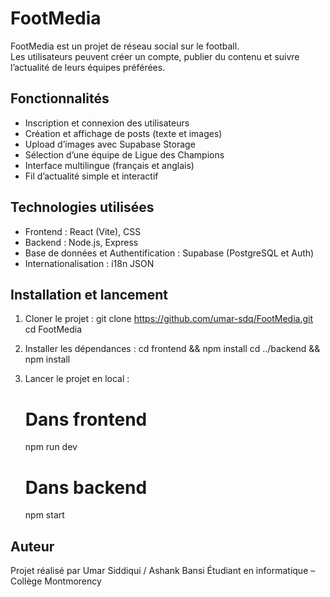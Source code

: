# FootMedia

FootMedia est un projet de réseau social sur le football.  
Les utilisateurs peuvent créer un compte, publier du contenu et suivre l’actualité de leurs équipes préférées.

## Fonctionnalités
- Inscription et connexion des utilisateurs
- Création et affichage de posts (texte et images)
- Upload d’images avec Supabase Storage
- Sélection d’une équipe de Ligue des Champions
- Interface multilingue (français et anglais)
- Fil d’actualité simple et interactif

## Technologies utilisées
- Frontend : React (Vite), CSS
- Backend : Node.js, Express
- Base de données et Authentification : Supabase (PostgreSQL et Auth)
- Internationalisation : i18n JSON

## Installation et lancement
1. Cloner le projet :
   git clone https://github.com/umar-sdq/FootMedia.git
   cd FootMedia

2. Installer les dépendances :
   cd frontend && npm install
   cd ../backend && npm install

3. Lancer le projet en local :
   # Dans frontend
   npm run dev

   # Dans backend
   npm start

## Auteur
Projet réalisé par Umar Siddiqui / Ashank Bansi
Étudiant en informatique – Collège Montmorency 
